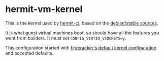 # hermit-vm-kernel

This is the kernel used by [hermit-ci](https://github.com/thepwagner/hermit), based on the [debian/stable sources](https://tracker.debian.org/pkg/linux-signed-amd64).

It is what guest virtual machines boot, so should have all the features you want from builders. It must set `CONFIG_VIRTIO_VSOCKETS=y`.

This configuration started with [firecracker's default kernel configuration](https://github.com/firecracker-microvm/firecracker/blob/8be922692b03f1240a3ed2ae4b144b086963416d/resources/microvm-kernel-x86_64.config) and accepted defaults.
